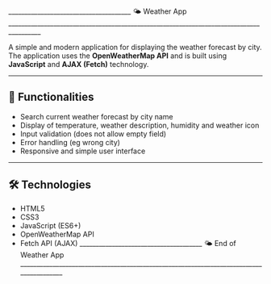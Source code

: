 ______________________________________ 🌤️ Weather App ________________________________________________________________________________________

A simple and modern application for displaying the weather forecast by city. The application uses the **OpenWeatherMap API** and is built using **JavaScript** and **AJAX (Fetch)** technology.

---

## 🚀 Functionalities

- Search current weather forecast by city name
- Display of temperature, weather description, humidity and weather icon
- Input validation (does not allow empty field)
- Error handling (eg wrong city)
- Responsive and simple user interface

---

## 🛠️ Technologies

- HTML5
- CSS3
- JavaScript (ES6+)
- OpenWeatherMap API
- Fetch API (AJAX)
______________________________________ 🌤️ End of Weather App ________________________________________________________________________________________
